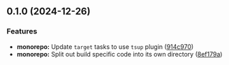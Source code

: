 ## 0.1.0 (2024-12-26)

### Features

- **monorepo:** Update `target` tasks to use `tsup` plugin ([914c970](https://github.com/storm-software/storm-stack/commit/914c970))
- **monorepo:** Split out build specific code into its own directory ([8ef179a](https://github.com/storm-software/storm-stack/commit/8ef179a))